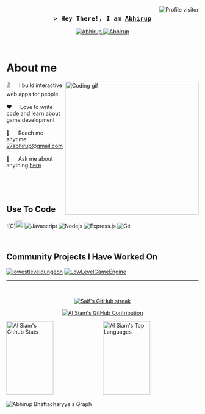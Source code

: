 <!--
<h2 align="center">
  Welcome to Al Siam World!
  <img src="https://media.giphy.com/media/hvRJCLFzcasrR4ia7z/giphy.gif" width="28">
</h2>
-->

<!--
<p align="center">
  <a href="https://github.com/Abhirup"><img src="https://readme-typing-svg.herokuapp.com/?lines=Self%20Taught%20Programmer;Front%20End%20Developer;1.5%2B%20years%20of%20coding%20experience;Always%20learning%20new%20things&center=true&width=380&height=45"></a>
</p>

 -->

<a href="https://komarev.com/ghpvc/?username=Abhirup27">
  <img align="right" src="https://komarev.com/ghpvc/?username=Abhirup27&label=Visitors&color=0e75b6&style=flat" alt="Profile visitor" />
</a>



<!-- Intro  -->
<h3 align="center">
        <samp>&gt; Hey There!, I am
                <b><a target="_blank" href="">Abhirup</a></b>
        </samp>
</h3>


<p align="center">
 <a href="https://Abhirup.com" target="blank">
  <img src="https://img.shields.io/badge/Website-DC143C?style=for-the-badge&logo=medium&logoColor=white" alt="Abhirup" />
 </a>
 <a href="https://www.linkedin.com/in/abhirup-bhattacharyya-3738b41a7/" target="_blank">
  <img src="https://img.shields.io/badge/LinkedIn-0077B5?style=for-the-badge&logo=linkedin&logoColor=white" alt="Abhirup"/>
 </a>
 <!-- <a href="https://dev.to/Abhirup" target="_blank">
  <img src="https://img.shields.io/badge/dev.to-0A0A0A?style=for-the-badge&logo=dev.to&logoColor=white" alt="Abhirup" />
 </a> -->
<!--  <a href="https://twitter.com/_Abhirup" target="_blank">
  <img src="https://img.shields.io/badge/Twitter-1DA1F2?style=for-the-badge&logo=twitter&logoColor=white" />
 </a>-->
<!--  <a href="https://instagram.com/_Abhirup" target="_blank">
  <img src="https://img.shields.io/badge/Instagram-fe4164?style=for-the-badge&logo=instagram&logoColor=white" alt="Abhirup" />
 </a> 
 <a href="https://facebook.com/Abhirup.dev" target="_blank">
  <img src="https://img.shields.io/badge/Facebook-20BEFF?&style=for-the-badge&logo=facebook&logoColor=white" alt="Abhirup"  />
  </a> -->
</p>
<br />

<!-- About Section -->
 # About me
 
<p>
 <img align="right" width="350" src="/assets/programmer.gif" alt="Coding gif" />
  
 ✌️ &emsp; I build interactive web apps for people. <br/><br/>
 ❤️ &emsp; Love to write code and learn about game development<br/><br/>
 📧 &emsp; Reach me anytime: 27abhirup@gmail.com<br/><br/>
 💬 &emsp; Ask me about anything [here](https://github.com/Abhirup27/Abhirup27/issues)

</p>

<br/>
<br/>
<br/>

## Use To Code
![C]<img width=20px height=20px src="https://cdn.jsdelivr.net/gh/devicons/devicon@latest/icons/cplusplus/cplusplus-original.svg" />
![Javascript](https://img.shields.io/badge/Javascript-F0DB4F?style=for-the-badge&labelColor=black&logo=javascript&logoColor=F0DB4F)
![Nodejs](https://img.shields.io/badge/Nodejs-3C873A?style=for-the-badge&labelColor=black&logo=node.js&logoColor=3C873A)
![Express.js](https://img.shields.io/badge/Express.js-000000?style=for-the-badge&logo=express&logoColor=white)
![Git](https://img.shields.io/badge/Git-F05032?style=for-the-badge&logo=git&logoColor=white)

<br/>

## Community Projects I Have Worked On
[![lowestleveldungeon](https://github-readme-stats.vercel.app/api/pin/?username=meemknight&repo=lowestleveldungeon&border_color=7F3FBF&bg_color=0D1117&title_color=C9D1D9&text_color=8B949E&icon_color=7F3FBF)](https://github.com/meemknight/lowestleveldungeon)
[![LowLevelGameEngine](https://github-readme-stats.vercel.app/api/pin/?username=meemknight&repo=LowLevelGameEngine&border_color=7F3FBF&bg_color=0D1117&title_color=C9D1D9&text_color=8B949E&icon_color=7F3FBF)](https://github.com/meemknight/LowLevelGameEngine)
 <!-- ## Top Open Source -
[![LowLevelGameEngine](https://github-readme-stats.vercel.app/api/pin/?username=meemknight&repo=itasks&border_color=7F3FBF&bg_color=0D1117&title_color=C9D1D9&text_color=8B949E&icon_color=7F3FBF)](https://github.com/meemknight/LowLevelGameEngine)
[![Productivity-Watch](https://github-readme-stats.vercel.app/api/pin/?username=Abhirup27&repo=urfolio&border_color=7F3FBF&bg_color=0D1117&title_color=C9D1D9&text_color=8B949E&icon_color=7F3FBF)](https://github.com/Abhirup27/Productivity-Watch)
<!--[![Web Projects](https://github-readme-stats.vercel.app/api/pin/?username=Abhirup&repo=web-projects&border_color=7F3FBF&bg_color=0D1117&title_color=C9D1D9&text_color=8B949E&icon_color=7F3FBF)](https://github.com/Abhirup/web-projects)
[![Al Siam Readme](https://github-readme-stats.vercel.app/api/pin/?username=Abhirup&repo=Abhirup&border_color=7F3FBF&bg_color=0D1117&title_color=C9D1D9&text_color=8B949E&icon_color=7F3FBF)](https://github.com/Abhirup/Abhirup)

<p align="left">
  <a href="https://github.com/Abhirup27?tab=repositories" target="_blank"><img alt="All Repositories" title="All Repositories" src="https://img.shields.io/badge/-All%20Repos-2962FF?style=for-the-badge&logo=koding&logoColor=white"/></a>
</p>

<br/>
-->
<hr/>
<br/>

<p align="center">
  <a href="https://github.com/Abhirup27">
    <img src="https://github-readme-streak-stats.herokuapp.com/?user=Abhirup27&theme=radical&border=7F3FBF&background=0D1117" alt="Saif's GitHub streak"/>
  </a>
</p>

<p align="center">
  <a href="https://github.com/Abhirup27">
    <img src="https://github-profile-summary-cards.vercel.app/api/cards/profile-details?username=Abhirup27&theme=radical" alt="Al Siam's GitHub Contribution"/>
  </a>
</p>

<a> 
    <a href="https://github.com/Abhirup27"><img alt="Al Siam's Github Stats" src="https://denvercoder1-github-readme-stats.vercel.app/api?username=Abhirup27&show_icons=true&count_private=true&theme=react&border_color=7F3FBF&bg_color=0D1117&title_color=F85D7F&icon_color=F8D866" height="192px" width="49.5%"/></a>
  <a href="https://github.com/Abhirup27"><img alt="Al Siam's Top Languages" src="https://denvercoder1-github-readme-stats.vercel.app/api/top-langs/?username=Abhirup27&langs_count=8&layout=compact&theme=react&border_color=7F3FBF&bg_color=0D1117&title_color=F85D7F&icon_color=F8D866" height="192px" width="49.5%"/></a>
  <br/>
</a>


![Abhirup Bhattacharyya's Graph](https://github-readme-activity-graph.vercel.app/graph?username=Abhirup27&custom_title=Abhirup%20Bhattacharyya's%20GitHub%20Activity%20Graph&bg_color=0D1117&color=7F3FBF&line=7F3FBF&point=7F3FBF&area_color=FFFFFF&title_color=FFFFFF&area=true)
